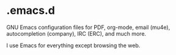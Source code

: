 # .emacs.d
GNU Emacs configuration files for PDF, org-mode, email (mu4e), 
autocompletion (company), IRC (ERC), and much more.  

I use Emacs for everything except browsing the web.
